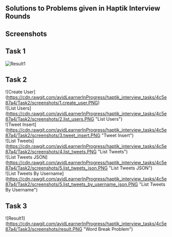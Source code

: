 ## Solutions to Problems given in Haptik Interview Rounds  

## Screenshots

## Task 1
![Result1](https://cdn.rawgit.com/avidLearnerInProgress/haptik_interview_tasks/4c5e87a4/Task1/screenshots/result.PNG "Fetch top 3 active users from chat history")

## Task 2
![Create User] (https://cdn.rawgit.com/avidLearnerInProgress/haptik_interview_tasks/4c5e87a4/Task2/screenshots/1.create_user.PNG)  
![List Users] (https://cdn.rawgit.com/avidLearnerInProgress/haptik_interview_tasks/4c5e87a4/Task2/screenshots/2.list_users.PNG "List Users")  
![Tweet Insert] (https://cdn.rawgit.com/avidLearnerInProgress/haptik_interview_tasks/4c5e87a4/Task2/screenshots/3.tweet_insert.PNG "Tweet Insert")  
![List Tweets] (https://cdn.rawgit.com/avidLearnerInProgress/haptik_interview_tasks/4c5e87a4/Task2/screenshots/4.list_tweets.PNG "List Tweets")  
![List Tweets JSON] (https://cdn.rawgit.com/avidLearnerInProgress/haptik_interview_tasks/4c5e87a4/Task2/screenshots/5.list_tweets_json.PNG "List Tweets JSON")  
![List Tweets By Username] (https://cdn.rawgit.com/avidLearnerInProgress/haptik_interview_tasks/4c5e87a4/Task2/screenshots/5.list_tweets_by_username_json.PNG "List Tweets By Username")  
  
## Task 3  
![Result1] (https://cdn.rawgit.com/avidLearnerInProgress/haptik_interview_tasks/4c5e87a4/Task3/screenshots/result.PNG "Word Break Problem")  
